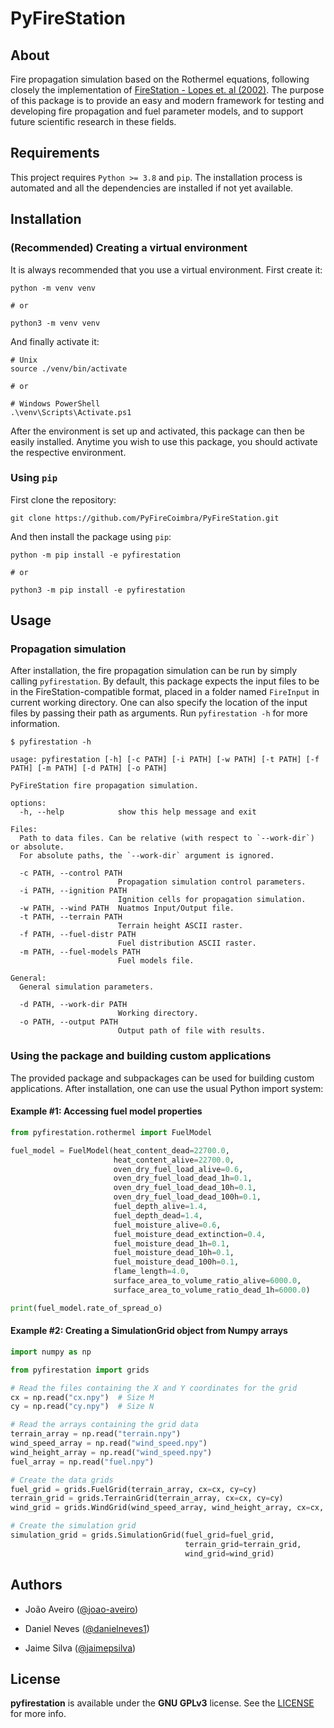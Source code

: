 # PyFireStation

## About

Fire propagation simulation based on the Rothermel equations, following closely the implementation of [FireStation -
Lopes et. al (2002)](https://doi.org/10.1016/S1364-8152%2801%2900072-X). The purpose of this package is to provide an 
easy and modern framework for testing and developing fire propagation and fuel parameter models, and to support future scientific research in these fields.

## Requirements

This project requires `Python >= 3.8` and `pip`. The installation process is automated and all the dependencies are
installed if not yet available.

## Installation

### (Recommended) Creating a virtual environment

It is always recommended that you use a virtual environment. First create it:

```
python -m venv venv

# or

python3 -m venv venv

```

And finally activate it:

```
# Unix
source ./venv/bin/activate

# or

# Windows PowerShell
.\venv\Scripts\Activate.ps1
```

After the environment is set up and activated, this package can then be easily installed. Anytime you wish to use this
package, you should activate the respective environment.

### Using `pip`

First clone the repository:


```
git clone https://github.com/PyFireCoimbra/PyFireStation.git
```

And then install the package using `pip`:

```
python -m pip install -e pyfirestation

# or 

python3 -m pip install -e pyfirestation
```

## Usage

### Propagation simulation

After installation, the fire propagation simulation can be run by simply calling `pyfirestation`. By default, this
package expects the input files to be in the FireStation-compatible format, placed in a folder named `FireInput` in
current working directory. One can also specify the location of the input files by passing their path as arguments.
Run `pyfirestation -h` for more information.

```
$ pyfirestation -h

usage: pyfirestation [-h] [-c PATH] [-i PATH] [-w PATH] [-t PATH] [-f PATH] [-m PATH] [-d PATH] [-o PATH]

PyFireStation fire propagation simulation.

options:
  -h, --help            show this help message and exit

Files:
  Path to data files. Can be relative (with respect to `--work-dir`) or absolute. 
  For absolute paths, the `--work-dir` argument is ignored.

  -c PATH, --control PATH
                        Propagation simulation control parameters.
  -i PATH, --ignition PATH
                        Ignition cells for propagation simulation.
  -w PATH, --wind PATH  Nuatmos Input/Output file.
  -t PATH, --terrain PATH
                        Terrain height ASCII raster.
  -f PATH, --fuel-distr PATH
                        Fuel distribution ASCII raster.
  -m PATH, --fuel-models PATH
                        Fuel models file.

General:
  General simulation parameters.

  -d PATH, --work-dir PATH
                        Working directory.
  -o PATH, --output PATH
                        Output path of file with results.
```

### Using the package and building custom applications

The provided package and subpackages can be used for building custom applications.
After installation, one can use the usual Python import system:

#### Example #1: Accessing fuel model properties

```python
from pyfirestation.rothermel import FuelModel

fuel_model = FuelModel(heat_content_dead=22700.0,
                       heat_content_alive=22700.0,
                       oven_dry_fuel_load_alive=0.6,
                       oven_dry_fuel_load_dead_1h=0.1,
                       oven_dry_fuel_load_dead_10h=0.1,
                       oven_dry_fuel_load_dead_100h=0.1,
                       fuel_depth_alive=1.4,
                       fuel_depth_dead=1.4,
                       fuel_moisture_alive=0.6,
                       fuel_moisture_dead_extinction=0.4,
                       fuel_moisture_dead_1h=0.1,
                       fuel_moisture_dead_10h=0.1,
                       fuel_moisture_dead_100h=0.1,
                       flame_length=4.0,
                       surface_area_to_volume_ratio_alive=6000.0,
                       surface_area_to_volume_ratio_dead_1h=6000.0)

print(fuel_model.rate_of_spread_o)
```

#### Example #2: Creating a SimulationGrid object from Numpy arrays

```python
import numpy as np

from pyfirestation import grids

# Read the files containing the X and Y coordinates for the grid
cx = np.read("cx.npy")  # Size M
cy = np.read("cy.npy")  # Size N

# Read the arrays containing the grid data 
terrain_array = np.read("terrain.npy")
wind_speed_array = np.read("wind_speed.npy")
wind_height_array = np.read("wind_speed.npy")
fuel_array = np.read("fuel.npy")

# Create the data grids
fuel_grid = grids.FuelGrid(terrain_array, cx=cx, cy=cy)
terrain_grid = grids.TerrainGrid(terrain_array, cx=cx, cy=cy)
wind_grid = grids.WindGrid(wind_speed_array, wind_height_array, cx=cx, cy=cy)

# Create the simulation grid
simulation_grid = grids.SimulationGrid(fuel_grid=fuel_grid,
                                       terrain_grid=terrain_grid,
                                       wind_grid=wind_grid)

```

## Authors

* João Aveiro ([@joao-aveiro](https://github.com/joao-aveiro))

* Daniel Neves ([@danielneves1](https://github.com/danielneves1))

* Jaime Silva ([@jaimepsilva](https://github.com/jaimepsilva))

## License

**pyfirestation** is available under the **GNU GPLv3** license. 
See the [LICENSE](https://github.com/PyFireCoimbra/PyFireStation/blob/main/LICENSE)  for more info.
